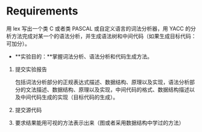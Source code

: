 # Requirements

用 lex 写出一个类 C 或者类 PASCAL 或自定义语言的词法分析器，用 YACC 的分析方法完成对某一个的语法分析，并生成语法树和中间代码（如果生成目标代码：可加分）。

- **实验目的：**掌握词法分析、语法分析和代码生成方法。 

1. 提交实验报告

   包括词法分析部分的正规表达式描述、数据结构、原理以及实现，语法分析部分的文法描述、数据结构、原理以及实现，中间代码的格式、数据结构描述以及中间代码生成的实现（目标代码的生成）。

2. 提交源代码

3. 要求结果能用可视的方法表示出来（图或者采用数据结构中学过的方法）